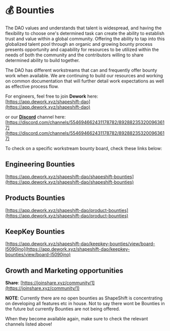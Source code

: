 # 💰 Bounties

The DAO values and understands that talent is widespread, and having the flexibility to choose one's determined task can create the ability to establish trust and value within a global community. Offering the ability to tap into this globalized talent pool through an organic and growing bounty process presents opportunity and capability for resources to be utilized within the needs of both the community and the contributors willing to share determined ability to build together.

The DAO has different workstreams that can and frequently offer bounty work when available. We are continuing to build our resources and working on common documentation that will further detail work expectations as well as effective process flow.

For engineers, feel free to join **Dework** here: [https://app.dework.xyz/shapeshift-dao](https://app.dework.xyz/shapeshift-dao)

or our [**Discord**](https://discord.gg/shapeshift) channel here: [https://discord.com/channels/554694662431178782/892882353200963617](https://discord.com/channels/554694662431178782/892882353200963617)

To check on a specific workstream bounty board, check these links below:

## Engineering Bounties

[https://app.dework.xyz/shapeshift-dao/shapeshift-bounties](https://app.dework.xyz/shapeshift-dao/shapeshift-bounties)

## Products Bounties

[https://app.dework.xyz/shapeshift-dao/product-bounties](https://app.dework.xyz/shapeshift-dao/product-bounties)

## KeepKey Bounties

[https://app.dework.xyz/shapeshift-dao/keepkey-bounties/view/board-l5090jno](https://app.dework.xyz/shapeshift-dao/keepkey-bounties/view/board-l5090jno)

## Growth and Marketing opportunities

**Share**: [https://joinshare.xyz/community/1](https://joinshare.xyz/community/1)



**NOTE**: Currently there are no open bounties as ShapeShift is concentrating on developing all features etc in house. Not to say there wont be Bounties in the future but currently Bounties are not being offered.&#x20;

When they become available again, make sure to check the relevant channels listed above!
